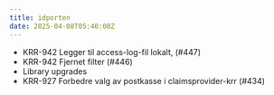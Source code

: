 ```yaml
---
title: idporten
date: 2025-04-08T05:40:08Z
---
```

- KRR-942 Legger til access-log-fil lokalt,  (#447)
- KRR-942 Fjernet filter (#446)
- Library upgrades
- KRR-927 Forbedre valg av postkasse i claimsprovider-krr (#434)

